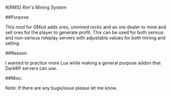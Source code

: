 #[RMS] Rim's Mining System

##Purpose

This mod for GMod adds ores, unmined rocks and an ore dealer to mine and sell ores for the player to generate profit. This can be used for both serious and non-serious roleplay servers with adjustable values for both mining and selling.

##Reason

I wanted to practice more Lua while making a general purpose addon
that DarkRP servers can use.

##Misc.

Note: If there are any bugs/issue please let me know.
